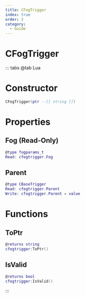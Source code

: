 ```yaml
---
title: CFogTrigger
index: true
order: 2
category:
  - Guide
---
```


# CFogTrigger

::: tabs
@tab Lua
# Constructor
```lua
CFogTrigger(ptr --[[ string ]])
```
# Properties
## Fog (Read-Only)
```lua
@type fogparams_t
Read: cfogtrigger.Fog
```
## Parent 
```lua
@type CBaseTrigger
Read: cfogtrigger.Parent
Write: cfogtrigger.Parent = value
```
# Functions
## ToPtr
```lua
@returns string
cfogtrigger:ToPtr()
```
## IsValid
```lua
@returns bool
cfogtrigger:IsValid()
```

:::